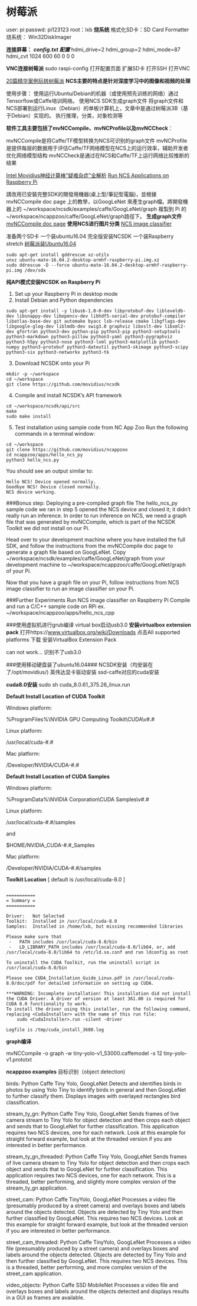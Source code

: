 # 树莓派

user: pi
passwd: pi123123
root：lxb
**烧系统**
格式化SD卡：SD Card Formatter
烧系统： Win32DiskImager

**连接屏幕：**
***config.txt 配置***
hdmi_drive=2
hdmi_group=2
hdmi_mode=87
hdmi_cvt 1024 600 60 0 0 0

**VNC连接树莓派**
sudo raspi-config 打开配置页面
扩展SD卡
打开SSH
打开VNC

[20篇精华案例玩转树莓派](http://jingyan.eeboard.com/article/75960)
**NCS主要的特点是针对深度学习中的图像和视频的处理**

使用步骤：
使用运行Ubuntu/Debian的机器（或使用预先训练的网络）通过Tensorflow或Caffe培训网络。
使用NCS SDK生成graph文件
将graph文件和NCS部署到运行Linux（Debian）的单板计算机上，文章中是通过树莓派3B（基于Debian）实现的。
执行推理，分类，对象检测等

**软件工具主要包括了mvNCCompile、mvNCProfile以及mvNCCheck**：

mvNCCompile是将Caffe/TF模型转换为NCS可识别的graph文件
mvNCProfile是提供每层的数据用于评估Caffe/TF网络模型在NCS上的运行效率，辅助开发者优化网络模型结构
mvNCCheck是通过在NCS和Caffe/TF上运行网络比较推断的结果

[Intel Movidius神经计算棒“疑难杂症”全解析](http://www.eeboard.com/evaluation/movisiudncsupdate/2/)
[Run NCS Applications on Raspberry Pi](https://movidius.github.io/blog/ncs-apps-on-rpi/)

請改用已安裝完整SDK的開發用機器(桌上型/筆記型電腦)，並根據 mvNCCompile doc page 上的教學，以GoogLeNet 來產生graph檔。將開發機器上的 ~/workspace/ncsdk/examples/caffe/GoogLeNet/graph 複製到 Pi 的 ~/workspace/ncappzoo/caffe/GoogLeNet/graph路徑下。
**生成graph文件**
[mvNCCompile doc page](https://movidius.github.io/ncsdk/tools/compile.html)
**使用NCS进行图片分类**
[NCS image classifier ](https://movidius.github.io/blog/ncs-image-classifier/)

准备两个SD卡  一个装ubuntu16.04  完全版安装NCSDK
一个装Raspberry stretch
[树莓派装Ubuntu16.04](https://ubuntu-mate.org/raspberry-pi/)
```
sudo apt-get install gddrescue xz-utils
unxz ubuntu-mate-16.04.2-desktop-armhf-raspberry-pi.img.xz
sudo ddrescue -D --force ubuntu-mate-16.04.2-desktop-armhf-raspberry-pi.img /dev/sdx
```
**纯API模式安装NCSDK on Raspberry Pi**
1. Set up your Raspberry Pi in desktop mode
2. Install Debian and Python dependencies
```
sudo apt-get install -y libusb-1.0-0-dev libprotobuf-dev libleveldb-dev libsnappy-dev libopencv-dev libhdf5-serial-dev protobuf-compiler libatlas-base-dev git automake byacc lsb-release cmake libgflags-dev libgoogle-glog-dev liblmdb-dev swig3.0 graphviz libxslt-dev libxml2-dev gfortran python3-dev python-pip python3-pip python3-setuptools python3-markdown python3-pillow python3-yaml python3-pygraphviz python3-h5py python3-nose python3-lxml python3-matplotlib python3-numpy python3-protobuf python3-dateutil python3-skimage python3-scipy python3-six python3-networkx python3-tk

```
3. Download NCSDK onto your Pi
```
mkdir -p ~/workspace
cd ~/workspace
git clone https://github.com/movidius/ncsdk
```
4. Compile and install NCSDK’s API framework
```
cd ~/workspace/ncsdk/api/src
make
sudo make install
```
5. Test installation using sample code from NC App Zoo
Run the following commands in a terminal window:
```
cd ~/workspace
git clone https://github.com/movidius/ncappzoo
cd ncappzoo/apps/hello_ncs_py
python3 hello_ncs.py
```
You should see an output similar to:
```
Hello NCS! Device opened normally.
Goodbye NCS! Device closed normally.
NCS device working.
```
###Bonus step: Deploying a pre-compiled graph file
The hello_ncs_py sample code we ran in step 5 opened the NCS device and closed it; it didn’t really run an inference. In order to run inference on NCS, we need a graph file that was generated by mvNCCompile, which is part of the NCSDK Toolkit we did not install on our Pi.

Head over to your development machine where you have installed the full SDK, and follow the instructions from the mvNCCompile doc page to generate a graph file based on GoogLeNet. Copy ~/workspace/ncsdk/examples/caffe/GoogLeNet/graph from your development machine to ~/workspace/ncappzoo/caffe/GoogLeNet/graph of your Pi.

Now that you have a graph file on your Pi, follow instructions from NCS image classifier to run an image classifier on your Pi.

###Further Experiments
Run NCS image classifier on Raspberry Pi
Compile and run a C/C++ sample code on RPi
ex. ~/workspace/ncappzoo/apps/hello_ncs_cpp


###使用虚拟机进行grub编译
virtual box启动usb3.0
**安装virtualbox extension pack**
打开https://www.virtualbox.org/wiki/Downloads
点击All supported platforms 下载
安装VirtualBox Extension Pack

can not work... 识别不了usb3.0

###使用移动硬盘装了ubuntu16.04###
NCSDK安装（均安装在了/opt/movidius/)
英伟达显卡驱动安装
ssd-caffe对应的cuda安装

**cuda8.0安装**
sudo sh cuda_8.0.61_375.26_linux.run 


**Default Install Location of CUDA Toolkit**

Windows platform:

%ProgramFiles%\NVIDIA GPU Computing Toolkit\CUDA\v#.#

Linux platform:

/usr/local/cuda-#.#

Mac platform:

/Developer/NVIDIA/CUDA-#.#

**Default Install Location of CUDA Samples**

Windows platform:

%ProgramData%\NVIDIA Corporation\CUDA Samples\v#.#

Linux platform:

/usr/local/cuda-#.#/samples

and

$HOME/NVIDIA_CUDA-#.#_Samples

Mac platform:

/Developer/NVIDIA/CUDA-#.#/samples

**Toolkit Location**
 [ default is /usr/local/cuda-8.0 ]

```

===========
= Summary =
===========

Driver:   Not Selected
Toolkit:  Installed in /usr/local/cuda-8.0
Samples:  Installed in /home/lxb, but missing recommended libraries

Please make sure that
 -   PATH includes /usr/local/cuda-8.0/bin
 -   LD_LIBRARY_PATH includes /usr/local/cuda-8.0/lib64, or, add /usr/local/cuda-8.0/lib64 to /etc/ld.so.conf and run ldconfig as root

To uninstall the CUDA Toolkit, run the uninstall script in /usr/local/cuda-8.0/bin

Please see CUDA_Installation_Guide_Linux.pdf in /usr/local/cuda-8.0/doc/pdf for detailed information on setting up CUDA.

***WARNING: Incomplete installation! This installation did not install the CUDA Driver. A driver of version at least 361.00 is required for CUDA 8.0 functionality to work.
To install the driver using this installer, run the following command, replacing <CudaInstaller> with the name of this run file:
    sudo <CudaInstaller>.run -silent -driver

Logfile is /tmp/cuda_install_3680.log
```

**graph编译**

mvNCCompile -o graph -w tiny-yolo-v1_53000.caffemodel -s 12 tiny-yolo-v1.prototxt

**ncappzoo examples**
目标识别（object detection)

birds:
Python
Caffe Tiny Yolo, GoogLeNet
Detects and identifies birds in photos by using Yolo Tiny to identify birds in general and then GoogLeNet to further classify them. Displays images with overlayed rectangles bird classification.

stream_ty_gn:
Python
Caffe Tiny Yolo, GoogLeNet
Sends frames of live camera stream to Tiny Yolo for object detection and then crops each object and sends that to GoogLeNet for further classification. This application requires two NCS devices, one for each network. Look at this example for straight forward example, but look at the threaded version if you are interested in better performance.

stream_ty_gn_threaded:
Python
Caffe Tiny Yolo, GoogLeNet
Sends frames of live camera stream to Tiny Yolo for object detection and then crops each object and sends that to GoogLeNet for further classification. This application requires two NCS devices, one for each network. This is a threaded, better performing, and slightly more complex version of the stream_ty_gn application.

street_cam:
Python
Caffe TinyYolo, GoogLeNet
Processes a video file (presumably produced by a street camera) and overlays boxes and labels around the objects detected. Objects are detected by Tiny Yolo and then further classified by GoogLeNet. This requires two NCS devices. Look at this example for straight forward example, but look at the threaded version if you are interested in better performance.

street_cam_threaded:
Python
Caffe TinyYolo, GoogLeNet
Processes a video file (presumably produced by a street camera) and overlays boxes and labels around the objects detected. Objects are detected by Tiny Yolo and then further classified by GoogLeNet. This requires two NCS devices. This is a threaded, better performing, and more complex version of the street_cam application.

video_objects:
Python
Caffe SSD MobileNet
Processes a video file and overlays boxes and labels around the objects detected and displays results in a GUI as frames are available.







